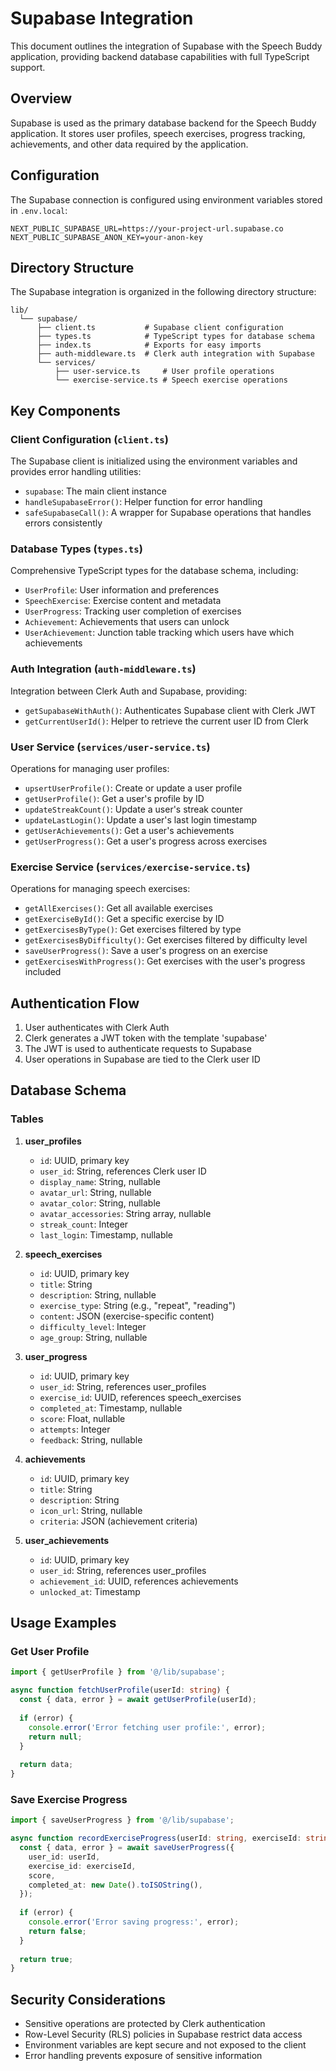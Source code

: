 # Supabase Integration

This document outlines the integration of Supabase with the Speech Buddy application, providing backend database capabilities with full TypeScript support.

## Overview

Supabase is used as the primary database backend for the Speech Buddy application. It stores user profiles, speech exercises, progress tracking, achievements, and other data required by the application.

## Configuration

The Supabase connection is configured using environment variables stored in `.env.local`:

```
NEXT_PUBLIC_SUPABASE_URL=https://your-project-url.supabase.co
NEXT_PUBLIC_SUPABASE_ANON_KEY=your-anon-key
```

## Directory Structure

The Supabase integration is organized in the following directory structure:

```
lib/
  └── supabase/
      ├── client.ts           # Supabase client configuration
      ├── types.ts            # TypeScript types for database schema
      ├── index.ts            # Exports for easy imports
      ├── auth-middleware.ts  # Clerk auth integration with Supabase
      └── services/
          ├── user-service.ts     # User profile operations
          └── exercise-service.ts # Speech exercise operations
```

## Key Components

### Client Configuration (`client.ts`)

The Supabase client is initialized using the environment variables and provides error handling utilities:

- `supabase`: The main client instance
- `handleSupabaseError()`: Helper function for error handling
- `safeSupabaseCall()`: A wrapper for Supabase operations that handles errors consistently

### Database Types (`types.ts`)

Comprehensive TypeScript types for the database schema, including:

- `UserProfile`: User information and preferences
- `SpeechExercise`: Exercise content and metadata
- `UserProgress`: Tracking user completion of exercises
- `Achievement`: Achievements that users can unlock
- `UserAchievement`: Junction table tracking which users have which achievements

### Auth Integration (`auth-middleware.ts`)

Integration between Clerk Auth and Supabase, providing:

- `getSupabaseWithAuth()`: Authenticates Supabase client with Clerk JWT
- `getCurrentUserId()`: Helper to retrieve the current user ID from Clerk

### User Service (`services/user-service.ts`)

Operations for managing user profiles:

- `upsertUserProfile()`: Create or update a user profile
- `getUserProfile()`: Get a user's profile by ID
- `updateStreakCount()`: Update a user's streak counter
- `updateLastLogin()`: Update a user's last login timestamp
- `getUserAchievements()`: Get a user's achievements
- `getUserProgress()`: Get a user's progress across exercises

### Exercise Service (`services/exercise-service.ts`)

Operations for managing speech exercises:

- `getAllExercises()`: Get all available exercises
- `getExerciseById()`: Get a specific exercise by ID
- `getExercisesByType()`: Get exercises filtered by type
- `getExercisesByDifficulty()`: Get exercises filtered by difficulty level
- `saveUserProgress()`: Save a user's progress on an exercise
- `getExercisesWithProgress()`: Get exercises with the user's progress included

## Authentication Flow

1. User authenticates with Clerk Auth
2. Clerk generates a JWT token with the template 'supabase'
3. The JWT is used to authenticate requests to Supabase
4. User operations in Supabase are tied to the Clerk user ID

## Database Schema

### Tables

1. **user_profiles**
   - `id`: UUID, primary key
   - `user_id`: String, references Clerk user ID
   - `display_name`: String, nullable
   - `avatar_url`: String, nullable
   - `avatar_color`: String, nullable
   - `avatar_accessories`: String array, nullable
   - `streak_count`: Integer
   - `last_login`: Timestamp, nullable

2. **speech_exercises**
   - `id`: UUID, primary key
   - `title`: String
   - `description`: String, nullable
   - `exercise_type`: String (e.g., "repeat", "reading")
   - `content`: JSON (exercise-specific content)
   - `difficulty_level`: Integer
   - `age_group`: String, nullable

3. **user_progress**
   - `id`: UUID, primary key
   - `user_id`: String, references user_profiles
   - `exercise_id`: UUID, references speech_exercises
   - `completed_at`: Timestamp, nullable
   - `score`: Float, nullable
   - `attempts`: Integer
   - `feedback`: String, nullable

4. **achievements**
   - `id`: UUID, primary key
   - `title`: String
   - `description`: String
   - `icon_url`: String, nullable
   - `criteria`: JSON (achievement criteria)

5. **user_achievements**
   - `id`: UUID, primary key
   - `user_id`: String, references user_profiles
   - `achievement_id`: UUID, references achievements
   - `unlocked_at`: Timestamp

## Usage Examples

### Get User Profile

```typescript
import { getUserProfile } from '@/lib/supabase';

async function fetchUserProfile(userId: string) {
  const { data, error } = await getUserProfile(userId);
  
  if (error) {
    console.error('Error fetching user profile:', error);
    return null;
  }
  
  return data;
}
```

### Save Exercise Progress

```typescript
import { saveUserProgress } from '@/lib/supabase';

async function recordExerciseProgress(userId: string, exerciseId: string, score: number) {
  const { data, error } = await saveUserProgress({
    user_id: userId,
    exercise_id: exerciseId,
    score,
    completed_at: new Date().toISOString(),
  });
  
  if (error) {
    console.error('Error saving progress:', error);
    return false;
  }
  
  return true;
}
```

## Security Considerations

- Sensitive operations are protected by Clerk authentication
- Row-Level Security (RLS) policies in Supabase restrict data access
- Environment variables are kept secure and not exposed to the client
- Error handling prevents exposure of sensitive information 